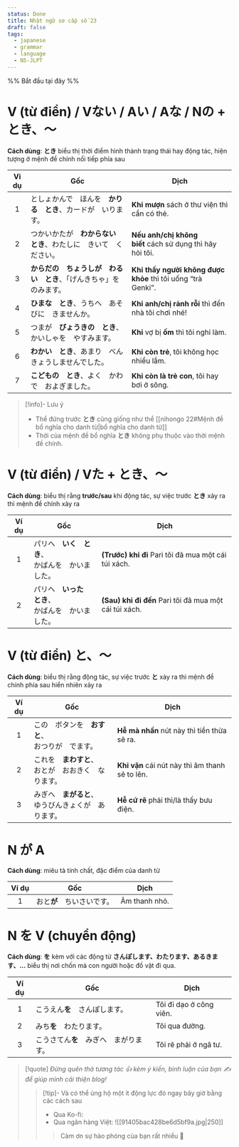 ```yaml
---
status: Done
title: Nhật ngữ sơ cấp số 23
draft: false
tags:
  - japanese
  - grammar
  - language
  - N5-JLPT
---
```

%% Bắt đầu tại đây %%
# V (từ điển) / Vない / Aい / Aな / Nの + とき、～
**Cách dùng**: **とき** biểu thị thời điểm hình thành trạng thái hay động tác, hiện tượng ở mệnh đề chính nối tiếp phía sau

| Vi dụ | Gốc                                  | Dịch                                                         |
| :---: | ------------------------------------ | ------------------------------------------------------------ |
|   1   | としょかんで　ほんを　**かりる　とき**、カードが　いります。     | **Khi mượn** sách ở thư viện thì cần có thẻ.                 |
|   2   | つかいかたが　**わからない　とき**、わたしに　きいて　ください。   | **Nếu anh/chị không biết** cách sử dụng thì hãy hỏi tôi.     |
|   3   | **からだの　ちょうしが　わるい　とき**、「げんきちゃ」を　のみます。 | **Khi thấy người không được khỏe** thì tôi uống “trà Genki”. |
|   4   | **ひまな　とき**、うちへ　あそびに　きませんか。           | **Khi anh/chị rảnh rỗi** thì đến nhà tôi chơi nhé!           |
|   5   | つまが　**びょうきの　とき**、かいしゃを　やすみます。        | **Khi** vợ bị **ốm** thì tôi nghỉ làm.                       |
|   6   | **わかい　とき**、あまり　べんきょうしませんでした。         | **Khi còn trẻ**, tôi không học nhiều lắm.                    |
|   7   | **こどもの　とき**、よく　かわで　およぎました。           | **Khi còn là trẻ con**, tôi hay bơi ở sông.                  |

> [!info]- Lưu ý
> - Thể đứng trước **とき** cũng giống như thể [[nihongo 22#Mệnh đề bổ nghĩa cho danh từ|bổ nghĩa cho danh từ]]
> - Thời của mệnh đề bổ nghĩa **とき** không phụ thuộc vào thời mệnh đề chính.

# V (từ điển) / Vた + とき、～
**Cách dùng**: biểu thị rằng **trước/sau** khi động tác, sự việc trước **とき** xảy ra thì mệnh đề chính xảy ra

| Ví dụ | Gốc                                                    | Dịch                                                   |
|:-----:| ------------------------------------------------------ | ------------------------------------------------------ |
|   1   | パリへ　**いく　とき**、  <br>かばんを　かいました。   | **(Trước) khi đi** Pari tôi đã mua một cái túi xách.   |
|  ２   | パリへ　**いった　とき**、  <br>かばんを　かいました。 | **(Sau) khi đi đến** Pari tôi đã mua một cái túi xách. |

# V (từ điển) と、～
**Cách dùng**: biểu thị rằng động tác, sự việc trước **と** xảy ra thì mệnh đề chính phía sau hiển nhiên xảy ra

| Ví dụ | Gốc                               | Dịch                                            |
| :---: | --------------------------------- | ----------------------------------------------- |
|   1   | この　ボタンを　**おすと**、  <br>おつりが　でます。   | **Hễ mà nhấn** nút này thì tiền thừa sẽ ra.     |
|   2   | これを　**まわすと**、  <br>おとが　おおきく　なります。 | **Khi vặn** cái nút này thì âm thanh sẽ to lên. |
|   3   | みぎへ　**まがると**、  <br>ゆうびんきょくが　あります。 | **Hễ cứ rẽ** phải thì/là thấy bưu điện.         |

# N が A
**Cách dùng**: miêu tả tính chất, đặc điểm của danh từ

| Ví dụ | Gốc                        | Dịch          |
|:-----:| -------------------------- | ------------- |
|   1   | おと**が**　ちいさいです。 | Âm thanh nhỏ. |

# N を V (chuyển động)
**Cách dùng**: **を** kèm với các động từ **さんぽします、わたります、あるきます、…** biểu thị nơi chốn mà con người hoặc đồ vật đi qua.

| Ví dụ | Gốc                   | Dịch                    |
| :---: | --------------------- | ----------------------- |
|   1   | こうえん**を**　さんぽします。     | Tôi đi dạo ở công viên. |
|   2   | みち**を**　わたります。        | Tôi qua đường.          |
|   3   | こうさてん**を**　みぎへ　まがります。 | Tôi rẽ phải ở ngã tư.   |

> [!quote]
> *Đừng quên thả tương tác 👍 kèm ý kiến, bình luận của bạn ✍️ để giúp mình cải thiện blog!* 
> > [!tip]- Và có thể ủng hộ một ít động lực đó ngay bây giờ bằng các cách sau
> > - Qua Ko-fi: <script type='text/javascript' src='https://storage.ko-fi.com/cdn/widget/Widget_2.js'></script><script type='text/javascript'>kofiwidget2.init('Support Me', '#29abe0', 'M4M111S8CI');kofiwidget2.draw();</script>
> > - Qua ngân hàng Việt:
> >   ![[91405bac428be6d5bf9a.jpg|250]]
> > > Cảm ơn sự hào phóng của bạn rất nhiều 🥰